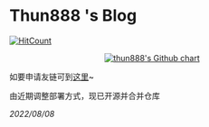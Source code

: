 # Thun888 's Blog

  [![HitCount](https://hits.dwyl.com/thun888/myblog.svg?style=flat)](http://hits.dwyl.com/thun888/myblog)
<p align="center">
  <a href="https://github.com/thun888">
    <img src="https://ghchart.rshah.org/thun888" alt="thun888's Github chart" />
  </a>
</p>


如要申请友链可到[这里](https://blog.hzchu.top/friends/)~

由近期调整部署方式，现已开源并合并仓库



*2022/08/08*

